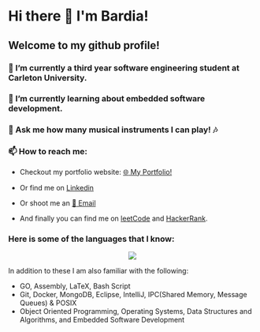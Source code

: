 # Hi there 👋 I'm Bardia!

## Welcome to my github profile!

### 🔭 I’m currently a third year software engineering student at Carleton University.

### 🌱 I’m currently learning about embedded software development.

### 💬 Ask me how many musical instruments I can play! :notes:

### 📫 How to reach me: 
- Checkout my portfolio website: [:globe_with_meridians: My Portfolio!](https://bardia-p.github.io/)

- Or find me on [Linkedin](https://www.linkedin.com/in/bardiaparmoun/)

- Or shoot me an [:email: Email](mailto:bardiaparmoun@gmail.com)

- And finally you can find me on [leetCode](https://leetcode.com/bardiap/) and [HackerRank](https://www.hackerrank.com/bardiaparmoun).

### Here is some of the languages that I know:
<p align="center">
<img src="https://github-readme-stats.vercel.app/api/top-langs/?username=bardia-p&layout=compact&hide=Turing&langs_count=10&theme=radical" />
</p>

In addition to these I am also familiar with the following:

- GO, Assembly, LaTeX, Bash Script
- Git, Docker, MongoDB, Eclipse, IntelliJ, IPC(Shared Memory, Message Queues) & POSIX
- Object Oriented Programming, Operating Systems, Data Structures and Algorithms, and Embedded Software Development


<!--
**bardia-p/bardia-p** is a ✨ _special_ ✨ repository because its `README.md` (this file) appears on your GitHub profile.

Here are some ideas to get you started:

- 🔭 I’m currently working on ...
- 🌱 I’m currently learning ...
- 👯 I’m looking to collaborate on ...
- 🤔 I’m looking for help with ...
- 💬 Ask me about ...
- 📫 How to reach me: ...
- 😄 Pronouns: ...
- ⚡ Fun fact: ...
-->
